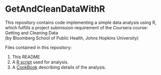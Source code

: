 # GetAndCleanDataWithR #

This repository contains code implementing a simple data analysis using R, which fulfills a project submission requirement of the Coursera course: Getting and Cleaning Data  
(by Bloomberg School of Public Health, Johns Hopkins University)

Files contained in this repository:

1. This README
2. A [R script][1] used for analysis.
3. A [CookBook][2] describing details of the analysis.

[1]: run_analysis.R "R-script"
[2]: CookBook.md "CookBook"
